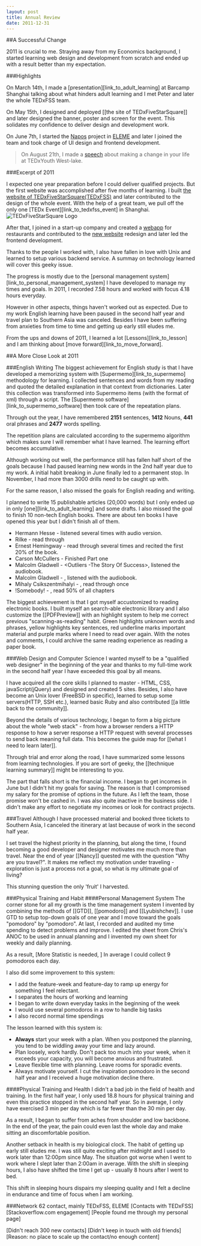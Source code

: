 ```yaml
---
layout: post
title: Annual Review
date: 2011-12-31
---
```

##A Successful Change

  2011 is crucial to me. Straying away from my Economics background, I started learning web design and development from scratch and ended up with a result better than my expectation.

###Highlights

  On March 14th, I made a [presentation][link_to_adult_learning] at Barcamp Shanghai talking about what hinders adult learning and I met Peter and later the whole TEDxFSS team.

  On May 15th, I designed and deployed [[the site of TEDxFiveStarSquare]] and later designed the banner, poster and screen for the event. This solidates my confidence to deliver design and development work.

  On June 7th, I started the [Napos](http://ele.me/napos.php) project in [ELEME](http://ele.me) and later I joined the team and took charge of UI design and frontend development.

  >On August 21th, I made a [speech](link_to_tedxyouth) about making a change in your life at TEDxYouth West-lake.

###Excerpt of 2011

  I expected one year preparation before I could deliver qualified projects. But the first website was accomplished after five months of learning. I built [the website of TEDxFiveStarSquare(TEDxFSS)](http://tedxfivestarsquare.com, "Link to TEDxFiveStarSquare Website") and later contributed to the design of the whole event. With the help of a great team, we pull off the only one [TEDx Event][link_to_tedxfss_event] in Shanghai. ![TEDxFiveStarSquare Logo](/images/tedxfss_logo.jpg)

  After that, I joined in a start-up company and created a [webapp](http://ele.me/napos.php, "Link to Eleme Napos") for restaurants and contributed to the [new website](http://ele.me/at/entry/1) redesign and later led the frontend development.

  Thanks to the people I worked with, I also have fallen in love with Unix and learned to setup various backend service. A summay on technology learned will cover this geeky issue.

  The progress is mostly due to the [personal management system][link_to_personal_management_system] I have developed to manage my times and goals. In 2011, I recorded 7.58 hours and worked with focus 4.18 hours everyday.

  However in other aspects, things haven't worked out as expected. Due to my work English learning have been paused in the second half year and travel plan to Southern Asia was canceled. Besides I have been suffering from anxieties from time to time and getting up early still eludes me.

  From the ups and downs of 2011, I learned a lot [Lessons][link_to_lesson] and I am thinking about [move forward][link_to_move_forward].

##A More Close Look at 2011

###English Writing
  The biggest achievement for English study is that I have developed a memorizing system with [Supermemo][link_to_supermemo] methodology for learning. I collected sentences and words from my reading and quoted the detailed explanation in that context from dictionaries. Later this collection was transformed into Supermemo items (with the format of xml) through a script. The [Supermemo software][link_to_supermemo_software] then took care of the repeatation plans.

  Through out the year, I have remembered **2151** sentences, **1412** Nouns, **441** oral phrases and **2477** words spelling.

  The repetition plans are calculated according to the supermemo algorithm which makes sure I will remember what I have learned. The learning effort becomes accumulative.

  Although working out well, the performance still has fallen half short of the goals because I had paused learning new words in the 2nd half year due to my work. A initial habit breaking in June finally led to a permanent stop. In November, I had more than 3000 drills need to be caught up with.

  For the same reason, I also missed the goals for English reading and writing.

  I planned to write 15 publishable articles (20,000 words) but I only ended up in only [one][link_to_adult_learning] and some drafts. I also missed the goal to finish 10 non-tech English books. There are about ten books I have opened this year but I didn't finish all of them.

  * Hermann Hesse - <Siddhartha> listened several times with audio version.
  * Rilke - <Letters To A Young Poet> read through
  * Ernest Hemingway - <The Old Man and the Sea> read through several times and recited the first 20% of the book.
  * Carson McCullers - <The Heart is a Lonely Hunter> Finished Part one
  * Malcolm Gladwell - <Outliers -The Story Of Success>, listened the audiobook.
  * Malcolm Gladwell - <Blink>, listened with the audiobook.
  * Mihaly Csikszentmihalyi - <Flow>, read through once
  * !Somebody! - <Bird by Bird>, read 50% of all chapters

  The biggest achievement is that I got myself accustomized to reading electronic books. I built myself an search-able electronic library and I also customize the [[PDFPreview]] with an highlight system to help me correct previous "scanning-as-reading" habit. Green highlights unknown words and phrases, yellow highlights key sentences, red underline marks important material and purple marks where I need to read over again. With the notes and comments, I could archive the same reading experience as reading a paper book.

###Web Design and Computer Science
  I wanted myself to be a "qualified web designer" in the beginning of the year and thanks to my full-time work in the second half year I have exceeded this goal by all means.

  I have acquired all the core skills I planned to master - HTML, CSS, javaScript(jQuery) and designed and created 5 sites. Besides, I also have become an Unix lover (FreeBSD in specific), learned to setup some servers(HTTP, SSH etc.), learned basic Ruby and also contributed [[a little back to the community]].

  Beyond the details of various technology, I began to form a big picture about the whole "web stack" - from how a browser renders a HTTP response to how a server response a HTTP request with several processes to send back meaning full data. This becomes the guide map for [[what I need to learn later]].

  Through trial and error along the road, I have summarized some lessons from learning technologies. If you are sort of geeky, the [[technique learning summary]] might be interesting to you.

  The part that falls short is the financial income. I began to get incomes in June but I didn't hit my goals for saving. The reason is that I compromised my salary for the promise of options in the future. As I left the team, those promise won't be cashed in. I was also quite inactive in the business side. I didn't make any effort to negotiate my incomes or look for contract projects.


###Travel
  Although I have processed material and booked three tickets to Southern Asia, I canceled the itinerary at last because of work in the second half year.

  I set travel the highest priority in the planning, but along the time, I found becoming a good developer and designer motivates me much more than travel. Near the end of year [[Nancy]] quested me with the question "Why are you travel?". It makes me reflect my motivation under traveling - exploration is just a process not a goal, so what is my ultimate goal of living?

  This stunning question the only 'fruit' I harvested.

###Physical Training and Habit
####Personal Management System
  The corner stone for all my growth is the time management system I invented by combining the methods of [[GTD]], [[pomodoro]] and [[Lyubishchev]]. I use GTD to setup top-down goals of one year and I move toward the goals "pomodoro" by "pomodoro". At last, I recorded and audited my time spending to detect problems and improve. I edited the sheet from Chris's ANOC to be used in annual planning and I invented my own sheet for weekly and daily planning.

  As a result, [More Statistic is needed, ] In average I could collect 9 pomodoros each day.

  I also did some improvement to this system:

  * I add the feature-week and feature-day to ramp up energy for something I feel relectant.
  * I separates the hours of working and learning
  * I began to write down everyday tasks in the beginning of the week
  * I would use several pomodoros in a row to handle big tasks
  * I also record normal time spendings

  The lesson learned with this system is:

  * **Always** start your week with a plan.
    When you postponed the planning, you tend to be widdling away your time and lazy around.
  * Plan loosely, work hardly.
    Don't pack too much into your week, when it exceeds your capacity, you will become anxious and frustrated.
  * Leave flexible time with planning.
    Leave rooms for sporadic events.
  * Always motivate yourself.
    I cut the inspiration pomodoro in the second half year and I received a huge motivation decline there.

####Physical Training and Health
  I didn't a bad job in the field of health and training. In the first half year, I only used 18.8 hours for physical training and even this practice stopped in the second half year. So in average, I only have exercised 3 min per day which is far fewer than the 30 min per day.

  As a result, I began to suffer from aches from shoulder and low backbone. In the end of the year, the pain could even last the whole day and make sitting an discomfortable position.

  Another setback in health is my biological clock. The habit of getting up early still eludes me. I was still quite exciting after midnight and I used to work later than 12:00pm since May. The situation got worse when I went to work where I slept later than 2:00am in average. With the shift in sleeping hours, I also have shifted the time I get up - usually 8 hours after I went to bed.

  This shift in sleeping hours dispairs my sleeping quality and I felt a decline in endurance and time of focus when I am working.

###Network
  62 contact, mainly TEDxFSS, ELEME
  [Contacts with TEDxFSS]
  [Stackoverflow.com engagement]
  [People found me through my personal page]

  [Didn't reach 300 new contacts]
  [Didn't keep in touch with old friends]
    [Reason: no place to scale up the contact/no enough content]
